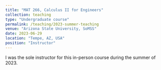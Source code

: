 ```yaml
---
title: "MAT 266, Calculus II for Engineers"
collection: teaching
type: "Undergraduate course"
permalink: /teaching/2023-summer-teaching
venue: "Arizona State University, SoMSS"
date: 2023-06-29
location: "Tempe, AZ, USA"
position: "Instructor"
---
```


I was the sole instructor for this in-person course during the summer of 2023.

